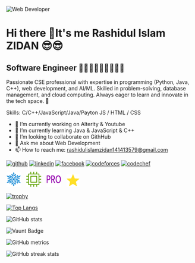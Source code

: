 ![Web Developer ](https://scontent.fjsr17-1.fna.fbcdn.net/v/t39.30808-6/469011773_122144324912361619_5498309154397846318_n.jpg?_nc_cat=102&ccb=1-7&_nc_sid=cc71e4&_nc_eui2=AeFeLUjOQdH2wUQ9MHhsIQDHW2MhR6FZNe9bYyFHoVk17xRbsPEIPCfnF3C-xx0X5u98h7kJX5-M92y41Z9SxfoP&_nc_ohc=x7CGn1Lbbm4Q7kNvgHotUZG&_nc_zt=23&_nc_ht=scontent.fjsr17-1.fna&_nc_gid=AqXF8B91h9AiSIZMBNaHWA-&oh=00_AYBibuOOhKD495F6wwFFQRtwRotsShjVpMGZ8xrbb7ddaA&oe=67A6DB1B)

# Hi there 👋It's me Rashidul Islam ZIDAN 😎😎
## Software Engineer 👨🏻‍💻👨🏻‍💻👨🏻‍💻 


Passionate CSE professional with expertise in programming (Python, Java, C++), web development, and AI/ML. Skilled in problem-solving, database management, and cloud computing. Always eager to learn and innovate in the tech space. 🚀

Skills: C/C++/JavaScript/Java/Payton JS / HTML / CSS

- 🔭 I’m currently working on Alterity & Youtube 
- 🌱 I’m currently learning Java & JavaScript & C++ 
- 👯 I’m looking to collaborate on GithHub  
- 💬 Ask me about Web Development  
- 📫 How to reach me: rashidulislamzidan141413579@gmail.com 


[<img src='https://cdn.jsdelivr.net/npm/simple-icons@3.0.1/icons/github.svg' alt='github' height='40'>](https://github.com/zidanriz999)  [<img src='https://cdn.jsdelivr.net/npm/simple-icons@3.0.1/icons/linkedin.svg' alt='linkedin' height='40'>](https://www.linkedin.com/in/https://www.linkedin.com/in/rashidul-islam-zidan-141169347//)  [<img src='https://cdn.jsdelivr.net/npm/simple-icons@3.0.1/icons/facebook.svg' alt='facebook' height='40'>](https://www.facebook.com/https://www.facebook.com/profile.php?id=61560848580649)  [<img src='https://cdn.jsdelivr.net/npm/simple-icons@3.0.1/icons/codeforces.svg' alt='codeforces' height='40'>](https://codeforces.com/profile/Haker_999)  [<img src='https://cdn.jsdelivr.net/npm/simple-icons@3.0.1/icons/codechef.svg' alt='codechef' height='40'>](https://www.codechef.com/users/next_door_46)  

<a href='https://archiveprogram.github.com/'><img src='https://raw.githubusercontent.com/acervenky/animated-github-badges/master/assets/acbadge.gif' width='40' height='40'></a> <a href='https://docs.github.com/en/developers'><img src='https://raw.githubusercontent.com/acervenky/animated-github-badges/master/assets/devbadge.gif' width='40' height='40'></a> <a href='https://github.com/pricing'><img src='https://raw.githubusercontent.com/acervenky/animated-github-badges/master/assets/pro.gif' width='40' height='40'></a> <a href='https://stars.github.com/'><img src='https://raw.githubusercontent.com/acervenky/animated-github-badges/master/assets/starbadge.gif' width='35' height='35'></a> 

[![trophy](https://github-profile-trophy.vercel.app/?username=zidanriz999)](https://github.com/ryo-ma/github-profile-trophy)

[![Top Langs](https://github-readme-stats.vercel.app/api/top-langs/?username=zidanriz999)](https://github.com/anuraghazra/github-readme-stats)

![GitHub stats](https://github-readme-stats.vercel.app/api?username=zidanriz999&show_icons=true&count_private=true)  

![Vaunt Badge](https://api.vaunt.dev/v1/github/entities/zidanriz999/contributions?format=svg&private=true)  

![GitHub metrics](https://metrics.lecoq.io/zidanriz999)  

![GitHub streak stats](https://streak-stats.demolab.com/?user=zidanriz999)  

